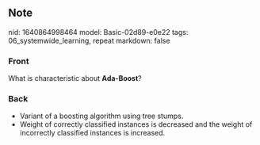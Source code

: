 ## Note
nid: 1640864998464
model: Basic-02d89-e0e22
tags: 06_systemwide_learning, repeat
markdown: false

### Front
What is characteristic about <b>Ada-Boost</b>?

### Back
<ul><li>Variant of a boosting algorithm using tree stumps.</li><li>Weight of correctly classified instances is decreased and the weight of incorrectly classified instances is increased.</li></ul>
